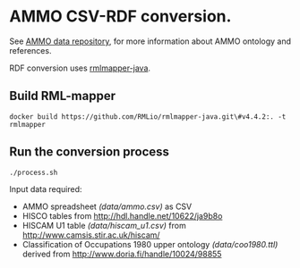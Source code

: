 # AMMO CSV-RDF conversion.

See [AMMO data repository](https://github.com/SemanticComputing/ammo-data), for more information about AMMO ontology and references.

RDF conversion uses [rmlmapper-java](https://github.com/RMLio/rmlmapper-java).

## Build RML-mapper
`docker build https://github.com/RMLio/rmlmapper-java.git\#v4.4.2:. -t rmlmapper`


## Run the conversion process
`./process.sh`

Input data required:
- AMMO spreadsheet _(data/ammo.csv)_ as CSV
- HISCO tables from http://hdl.handle.net/10622/ja9b8o
- HISCAM U1 table _(data/hiscam_u1.csv)_ from http://www.camsis.stir.ac.uk/hiscam/
- Classification of Occupations 1980 upper ontology _(data/coo1980.ttl)_ derived from http://www.doria.fi/handle/10024/98855
